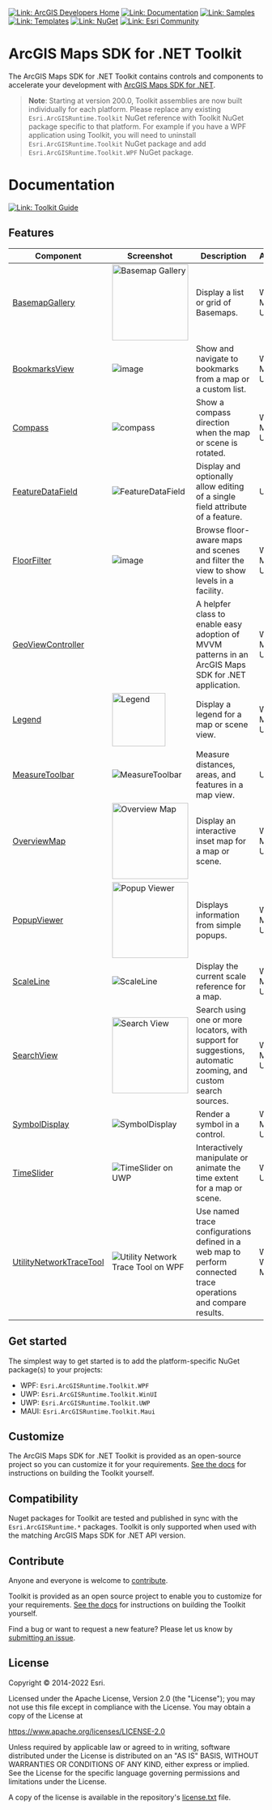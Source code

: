 [![Link: ArcGIS Developers Home](https://img.shields.io/badge/ArcGIS%20Developers%20Home-633b9b?style=flat-square)](https://developers.arcgis.com)
[![Link: Documentation](https://img.shields.io/badge/Documentation-633b9b?style=flat-square)](https://developers.arcgis.com/net/)
[![Link: Samples](https://img.shields.io/badge/Samples-633b9b?style=flat-square)](https://developers.arcgis.com/net/wpf/sample-code/)
[![Link: Templates](https://img.shields.io/badge/Templates-633b9b?style=flat-square&logo=visualstudio&labelColor=gray)](https://www.nuget.org/packages?q=ArcGIS+Runtime+Templates)
[![Link: NuGet](https://img.shields.io/badge/NuGet-633b9b?style=flat-square&logo=nuget&labelColor=gray)](https://www.nuget.org/profiles/Esri_Inc)
[![Link: Esri Community](https://img.shields.io/badge/🙋-Get%20help%20in%20Esri%20Community-633b9b?style=flat-square)](https://community.esri.com/t5/net-maps-sdk-questions/bd-p/arcgis-runtime-sdk-dotnet-questions)

# ArcGIS Maps SDK for .NET Toolkit

The ArcGIS Maps SDK for .NET Toolkit contains controls and components to accelerate your development with [ArcGIS Maps SDK for .NET](https://developers.arcgis.com/net/).

> **Note**: Starting at version 200.0, Toolkit assemblies are now built individually for each platform. Please replace any existing `Esri.ArcGISRuntime.Toolkit` NuGet reference with Toolkit NuGet package specific to that platform. For example if you have a WPF application using Toolkit, you will need to uninstall `Esri.ArcGISRuntime.Toolkit` NuGet package and add `Esri.ArcGISRuntime.Toolkit.WPF` NuGet package.

# Documentation

[![Link: Toolkit Guide](https://img.shields.io/badge/%F0%9F%93%84-Toolkit%20Guide-633b9b?style=flat-square)](docs/controls.md)

## Features

| Component | Screenshot | Description | Availability |
|-----------|------------|-------------|--------------|
|[BasemapGallery](docs/basemap-gallery.md) | <img width="150" title="Basemap Gallery" src="https://user-images.githubusercontent.com/29742178/124198151-f2dc6380-da84-11eb-8e78-4e705d14c33d.png" />| Display a list or grid of Basemaps. | WinUI, MAUI, UWP, WPF |
|[BookmarksView](docs/bookmarks-view.md) | ![image](https://user-images.githubusercontent.com/29742178/150397137-28029b87-5384-41b1-aabf-98260885152d.png) | Show and navigate to bookmarks from a map or a custom list. | WinUI, MAUI, UWP, WPF |
| [Compass](docs/compass.md) | ![compass](https://user-images.githubusercontent.com/1378165/73389839-d9c8f500-4289-11ea-923c-18232489b3e0.png) | Show a compass direction when the map or scene is rotated. | WinUI, MAUI, UWP, WPF |
| [FeatureDataField](docs/feature-data-field.md)   | ![FeatureDataField](https://user-images.githubusercontent.com/1378165/73389879-ebaa9800-4289-11ea-8e4e-de153a6a371a.png) | Display and optionally allow editing of a single field attribute of a feature. | UWP, WPF |
|[FloorFilter](docs/floor-filter.md) | ![image](https://user-images.githubusercontent.com/29742178/158746908-71a39e28-596f-44b6-9230-e2a04bdaeb9e.png) | Browse floor-aware maps and scenes and filter the view to show levels in a facility. | WinUI, MAUI, UWP, WPF |
|[GeoViewController](docs/geoviewcontroller.md) | | A helpfer class to enable easy adoption of MVVM patterns in an ArcGIS Maps SDK for .NET application. | WinUI, MAUI, UWP, WPF |
| [Legend](docs/legend.md)   | <img src="https://user-images.githubusercontent.com/1378165/73389924-011fc200-428a-11ea-91bf-4ea1c2bf6683.png" width="105" title="Legend" />| Display a legend for a map or scene view. | WinUI, MAUI, UWP, WPF |
| [MeasureToolbar](docs/measure-toolbar.md)  | ![MeasureToolbar](https://user-images.githubusercontent.com/1378165/73389958-0f6dde00-428a-11ea-8c78-7192d49ea605.png) | Measure distances, areas, and features in a map view. | UWP, WPF |
|[OverviewMap](docs/overview-map.md) | <img src="https://user-images.githubusercontent.com/29742178/121975740-34f07000-cd37-11eb-9162-462925cb3fe7.png" width="150" title="Overview Map" /> | Display an interactive inset map for a map or scene. | WinUI, MAUI, UWP, WPF |
|[PopupViewer](docs/popup-viewer.md) | <img src="https://user-images.githubusercontent.com/3878047/228625594-d0009216-0cb3-4836-9a62-e197371779ac.png" width="150" title="Popup Viewer" /> | Displays information from simple popups. | WinUI, MAUI, UWP, WPF |
| [ScaleLine](docs/scale-line.md)   | ![ScaleLine](https://user-images.githubusercontent.com/1378165/73390077-3debb900-428a-11ea-8b2f-dfd4914a637e.png) | Display the current scale reference for a map. | WinUI, MAUI, UWP, WPF |
|[SearchView](docs/search-view.md) | <img title="Search View" width="150" src="https://user-images.githubusercontent.com/29742178/142301018-4bbeb0f2-3021-49a7-b5ec-f642c5700bd0.png" /> | Search using one or more locators, with support for suggestions, automatic zooming, and custom search sources. | WinUI, MAUI, UWP, WPF |
| [SymbolDisplay](docs/symbol-display.md)   | ![SymbolDisplay](https://user-images.githubusercontent.com/1378165/73390051-31676080-428a-11ea-9feb-afb5d2aa6385.png) | Render a symbol in a control. | WinUI, MAUI, UWP, WPF |
|[TimeSlider](docs/time-slider.md) | ![TimeSlider on UWP](https://user-images.githubusercontent.com/29742178/147712751-6d6db182-3e72-4dfc-ba23-3fbe97b1f934.png) | Interactively manipulate or animate the time extent for a map or scene. | WinUI, UWP, WPF |
|[UtilityNetworkTraceTool](docs/un-trace.md) | ![Utility Network Trace Tool on WPF](https://user-images.githubusercontent.com/29742178/173907265-73cd3a39-c836-433e-baf0-4c60f921ba86.png) | Use named trace configurations defined in a web map to perform connected trace operations and compare results. | WPF, UWP, WinUI, MAUI |

## Get started

The simplest way to get started is to add the platform-specific NuGet package(s) to your projects:

- WPF: `Esri.ArcGISRuntime.Toolkit.WPF`
- UWP: `Esri.ArcGISRuntime.Toolkit.WinUI`
- UWP: `Esri.ArcGISRuntime.Toolkit.UWP`
- MAUI: `Esri.ArcGISRuntime.Toolkit.Maui`

## Customize

The ArcGIS Maps SDK for .NET Toolkit is provided as an open-source project so you can customize it for your requirements. [See the docs](https://esri.github.io/arcgis-maps-sdk-dotnet-toolkit/buildingtoolkit.html) for instructions on building the Toolkit yourself.

## Compatibility

Nuget packages for Toolkit are tested and published in sync with the `Esri.ArcGISRuntime.*` packages. Toolkit is only supported when used with the matching ArcGIS Maps SDK for .NET API version.

## Contribute

Anyone and everyone is welcome to [contribute](CONTRIBUTING.md).

Toolkit is provided as an open source project to enable you to customize for your requirements. [See the docs](https://esri.github.io/arcgis-maps-sdk-dotnet-toolkit/buildingtoolkit.html) for instructions on building the Toolkit yourself.

Find a bug or want to request a new feature? Please let us know by [submitting an issue](https://esri.github.io/arcgis-maps-sdk-dotnet-toolkit/issues/new).

## License

Copyright © 2014-2022 Esri.

Licensed under the Apache License, Version 2.0 (the "License");
you may not use this file except in compliance with the License.
You may obtain a copy of the License at

   https://www.apache.org/licenses/LICENSE-2.0

Unless required by applicable law or agreed to in writing, software
distributed under the License is distributed on an "AS IS" BASIS,
WITHOUT WARRANTIES OR CONDITIONS OF ANY KIND, either express or implied.
See the License for the specific language governing permissions and
limitations under the License.

A copy of the license is available in the repository's [license.txt](/license.txt) file.

